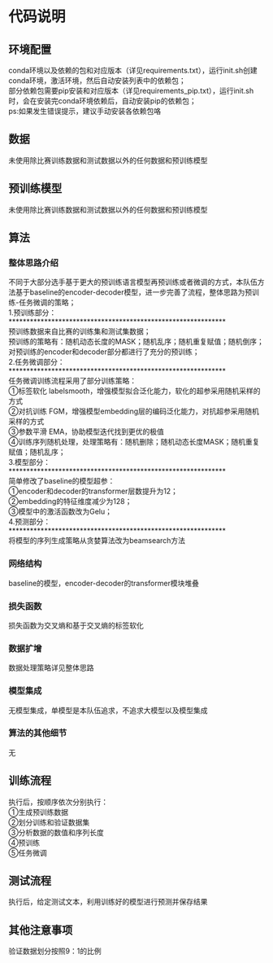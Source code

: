 # 代码说明

## 环境配置
<!-- 注明python、pytorch等依赖的版本，并对init.sh每一步进行描述，或者在init.sh中对每一步添加注释 -->
conda环境以及依赖的包和对应版本（详见requirements.txt），运行init.sh创建conda环境，激活环境，然后自动安装列表中的依赖包；   
部分依赖包需要pip安装和对应版本（详见requirements_pip.txt），运行init.sh时，会在安装完conda环境依赖后，自动安装pip的依赖包；    
ps:如果发生错误提示，建议手动安装各依赖包咯    

## 数据
未使用除比赛训练数据和测试数据以外的任何数据和预训练模型

## 预训练模型
未使用除比赛训练数据和测试数据以外的任何数据和预训练模型

## 算法
### 整体思路介绍
不同于大部分选手基于更大的预训练语言模型再预训练或者微调的方式，本队伍方法基于baseline的encoder-decoder模型，进一步完善了流程，整体思路为预训练-任务微调的策略；  
1.预训练部分：*************************************************************  
    预训练数据来自比赛的训练集和测试集数据；    
    预训练的策略有：随机动态长度的MASK；随机乱序；随机重复赋值；随机倒序；  
    对预训练的encoder和decoder部分都进行了充分的预训练；   
2.任务微调部分：*************************************************************    
    任务微调训练流程采用了部分训练策略：    
    ①标签软化 labelsmooth，增强模型拟合泛化能力，软化的超参采用随机采样的方式   
    ②对抗训练 FGM，增强模型embedding层的编码泛化能力，对抗超参采用随机采样的方式    
    ③参数平滑 EMA，协助模型迭代找到更优的极值   
    ④训练序列随机处理，处理策略有：随机删除；随机动态长度MASK；随机重复赋值；随机乱序；    
3.模型部分：*************************************************************    
    简单修改了baseline的模型超参：  
    ①encoder和decoder的transformer层数提升为12；    
    ②embedding的特征维度减少为128；     
    ③模型中的激活函数改为Gelu；     
4.预测部分：*************************************************************    
将模型的序列生成策略从贪婪算法改为beamsearch方法    
 
### 网络结构
baseline的模型，encoder-decoder的transformer模块堆叠
### 损失函数
损失函数为交叉熵和基于交叉熵的标签软化
### 数据扩增
数据处理策略详见整体思路
### 模型集成
无模型集成，单模型是本队伍追求，不追求大模型以及模型集成
### 算法的其他细节
无
## 训练流程
执行后，按顺序依次分别执行：    
①生成预训练数据     
②划分训练和验证数据集   
③分析数据的数值和序列长度   
④预训练     
⑤任务微调   
## 测试流程
执行后，给定测试文本，利用训练好的模型进行预测并保存结果
## 其他注意事项
验证数据划分按照9：1的比例
